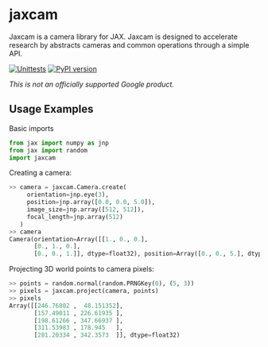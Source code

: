 # jaxcam

Jaxcam is a camera library for JAX. Jaxcam is designed to accelerate research by
abstracts cameras and common operations through a simple API.


[![Unittests](https://github.com/google/jaxcam/actions/workflows/pytest_and_autopublish.yml/badge.svg)](https://github.com/google/jaxcam/actions/workflows/pytest_and_autopublish.yml)
[![PyPI version](https://badge.fury.io/py/jaxcam.svg)](https://badge.fury.io/py/jaxcam)

*This is not an officially supported Google product.*


## Usage Examples

Basic imports

```python
from jax import numpy as jnp
from jax import random
import jaxcam
```

Creating a camera:

```python
>> camera = jaxcam.Camera.create(
     orientation=jnp.eye(3),
     position=jnp.array([0.0, 0.0, 5.0]),
     image_size=jnp.array([512, 512]),
     focal_length=jnp.array(512)
   )
>> camera
Camera(orientation=Array([[1., 0., 0.],
       [0., 1., 0.],
       [0., 0., 1.]], dtype=float32), position=Array([0., 0., 5.], dtype=float32), focal_length=Array(512., dtype=float32), principal_point=Array([256., 256.], dtype=float32), image_size=Array([512., 512.], dtype=float32), skew=Array(0., dtype=float32), pixel_aspect_ratio=Array(1., dtype=float32), radial_distortion=None, tangential_distortion=None, projection_type=<ProjectionType.PERSPECTIVE: 'perspective'>, use_inverted_distortion=False)
```

Projecting 3D world points to camera pixels:

```python
>> points = random.normal(random.PRNGKey(0), (5, 3))
>> pixels = jaxcam.project(camera, points)
>> pixels
Array([[246.76802 ,  48.151352],
       [157.49011 , 226.61935 ],
       [198.61266 , 347.66937 ],
       [311.53983 , 178.945   ],
       [281.20334 , 342.3573  ]], dtype=float32)

```
